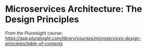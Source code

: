# Microservices Architecture: The Design Principles

*From the Pluralsight course: https://app.pluralsight.com/library/courses/microservices-design-principles/table-of-contents*

